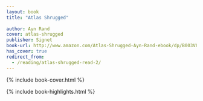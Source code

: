 ```yaml
---
layout: book
title: "Atlas Shrugged"
 
author: Ayn Rand
cover: atlas-shrugged
publisher: Signet
book-url: http://www.amazon.com/Atlas-Shrugged-Ayn-Rand-ebook/dp/B003V8B5XO/
has_cover: true
redirect_from:
  - /reading/atlas-shrugged-read-2/
---
```

{% include book-cover.html %}

{% include book-highlights.html %}
